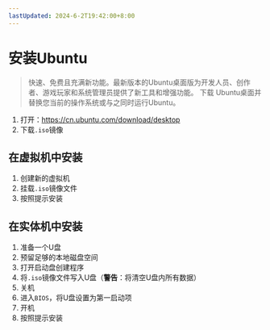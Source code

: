 ```yaml
---
lastUpdated: 2024-6-2T19:42:00+8:00
---
```


# 安装Ubuntu

> 快速、免费且充满新功能。最新版本的Ubuntu桌面版为开发人员、创作者、游戏玩家和系统管理员提供了新工具和增强功能。
> 下载 Ubuntu桌面并替换您当前的操作系统或与之同时运行Ubuntu。

1. 打开：<https://cn.ubuntu.com/download/desktop>
2. 下载```.iso```镜像

## 在虚拟机中安装

1. 创建新的虚拟机
2. 挂载```.iso```镜像文件
3. 按照提示安装

## 在实体机中安装

1. 准备一个U盘
2. 预留足够的本地磁盘空间
3. 打开启动盘创建程序
4. 将```.iso```镜像文件写入U盘（**警告**：将清空U盘内所有数据）
5. 关机
6. 进入```BIOS```，将U盘设置为第一启动项
7. 开机
8. 按照提示安装
